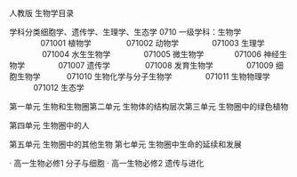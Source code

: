人教版  生物学目录

学科分类细胞学、遗传学、生理学、生态学
0710 一级学科：生物学
　　　　071001 植物学                071002 动物学
　　　　071003 生理学                071004 水生生物学
　　　　071005 微生物学              071006 神经生物学
　　　　071007 遗传学                071008 发育生物学
　　　　071009 细胞生物学            071010 生物化学与分子生物学
　　　　071011 生物物理学            071012 生态学




第一单元 生物和生物圈第二单元 生物体的结构层次第三单元 生物圈中的绿色植物

第四单元 生物圈中的人

第五单元 生物圈中的其他生物
第七单元 生物圈中生命的延续和发展


·  高一生物必修1 分子与细胞
·  高一生物必修2 遗传与进化

